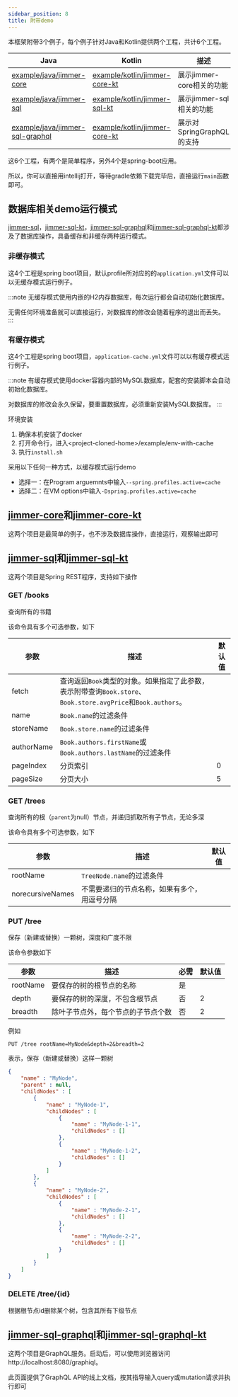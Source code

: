 ```yaml
---
sidebar_position: 8
title: 附带demo
---
```


本框架附带3个例子，每个例子针对Java和Kotlin提供两个工程，共计6个工程。

|Java|Kotlin|描述|
|----|------|---|
|[example/java/jimmer-core](https://github.com/babyfish-ct/jimmer/tree/main/example/java/jimmer-core)|[example/kotlin/jimmer-core-kt](https://github.com/babyfish-ct/jimmer/tree/main/example/kotlin/jimmer-core-kt)|展示jimmer-core相关的功能|
|[example/java/jimmer-sql](https://github.com/babyfish-ct/jimmer/tree/main/example/java/jimmer-sql)|[example/kotlin/jimmer-sql-kt](https://github.com/babyfish-ct/jimmer/tree/main/example/kotlin/jimmer-sql-kt)|展示jimmer-sql相关的功能|
|[example/java/jimmer-sql-graphql](https://github.com/babyfish-ct/jimmer/tree/main/example/java/jimmer-sql-graphql)|[example/kotlin/jimmer-core-kt](https://github.com/babyfish-ct/jimmer/tree/main/example/kotlin/jimmer-sql-graphql-kt)|展示对SpringGraphQL的支持|

这6个工程，有两个是简单程序，另外4个是spring-boot应用。

所以，你可以直接用intellij打开，等待gradle依赖下载完毕后，直接运行`main`函数即可。

## 数据库相关demo运行模式

[jimmer-sql](https://github.com/babyfish-ct/jimmer/tree/main/example/java/jimmer-sql)，[jimmer-sql-kt](https://github.com/babyfish-ct/jimmer/tree/main/example/kotlin/jimmer-sql-kt)，[jimmer-sql-graphql](https://github.com/babyfish-ct/jimmer/tree/main/example/java/jimmer-sql-graphql)和[jimmer-sql-graphql-kt](https://github.com/babyfish-ct/jimmer/tree/main/example/java/jimmer-sql-graphql-kt)都涉及了数据库操作，具备缓存和非缓存两种运行模式。

### 非缓存模式

这4个工程是spring boot项目，默认profile所对应的的`application.yml`文件可以以无缓存模式运行例子。

:::note
无缓存模式使用内嵌的H2内存数据库，每次运行都会自动初始化数据库。

无需任何环境准备就可以直接运行，对数据库的修改会随着程序的退出而丢失。
:::

### 有缓存模式

这4个工程是spring boot项目，`application-cache.yml`文件可以以有缓存模式运行例子。

:::note
有缓存模式使用docker容器内部的MySQL数据库，配套的安装脚本会自动初始化数据库。

对数据库的修改会永久保留，要重置数据库，必须重新安装MySQL数据库。
:::

环境安装

1. 确保本机安装了docker
2. 打开命令行，进入&lt;project-cloned-home&gt;/example/env-with-cache
3. 执行`install.sh`

采用以下任何一种方式，以缓存模式运行demo
- 选择一：在Program arguemnts中输入`--spring.profiles.active=cache`
- 选择二：在VM options中输入`-Dspring.profiles.active=cache`

## [jimmer-core](https://github.com/babyfish-ct/jimmer/tree/main/example/java/jimmer-core)和[jimmer-core-kt](https://github.com/babyfish-ct/jimmer/tree/main/example/kotlin/jimmer-core-kt)

这两个项目是最简单的例子，也不涉及数据库操作，直接运行，观察输出即可

## [jimmer-sql](https://github.com/babyfish-ct/jimmer/tree/main/example/java/jimmer-sql)和[jimmer-sql-kt](https://github.com/babyfish-ct/jimmer/tree/main/example/kotlin/jimmer-sql-kt)

这两个项目是Spring REST程序，支持如下操作

### GET /books

查询所有的书籍

该命令具有多个可选参数，如下

|参数|描述|默认值|
|---|----|-----|
|fetch|查询返回`Book`类型的对象。如果指定了此参数，表示附带查询`Book.store`、`Book.store.avgPrice`和`Book.authors`。||
|name|`Book.name`的过滤条件||
|storeName|`Book.store.name`的过滤条件||
|authorName|`Book.authors.firstName`或`Book.authors.lastName`的过滤条件||
|pageIndex|分页索引|0|
|pageSize|分页大小|5|

### GET /trees

查询所有的根（`parent`为null）节点，并递归抓取所有子节点，无论多深

该命令具有多个可选参数，如下

|参数|描述|默认值|
|---|----|-----|
|rootName|`TreeNode.name`的过滤条件||
|norecursiveNames|不需要递归的节点名称，如果有多个，用逗号分隔||

### PUT /tree

保存（新建或替换）一颗树，深度和广度不限

该命令参数如下

|参数|描述|必需|默认值|
|---|----|---|-----|
|rootName|要保存的树的根节点的名称|是||
|depth|要保存的树的深度，不包含根节点|否|2|
|breadth|除叶子节点外，每个节点的子节点个数|否|2|

例如
```
PUT /tree rootName=MyNode&depth=2&breadth=2
```
表示，保存（新建或替换）这样一颗树
```json
{
    "name" : "MyNode",
    "parent" : null,
    "childNodes" : [
        {
            "name" : "MyNode-1",
            "childNodes" : [
                {
                    "name" : "MyNode-1-1",
                    "childNodes" : []
                }, 
                {
                    "name" : "MyNode-1-2",
                    "childNodes" : []
                }
            ]
        }, 
        {
            "name" : "MyNode-2",
            "childNodes" : [
                {
                    "name" : "MyNode-2-1",
                    "childNodes" : []
                }, 
                {
                    "name" : "MyNode-2-2",
                    "childNodes" : []
                }
            ]
        }
    ]
}
```

### DELETE /tree/{id}

根据根节点id删除某个树，包含其所有下级节点

## [jimmer-sql-graphql](https://github.com/babyfish-ct/jimmer/tree/main/example/java/jimmer-sql)和[jimmer-sql-graphql-kt](https://github.com/babyfish-ct/jimmer/tree/main/example/kotlin/jimmer-sql-kt)

这两个项目是GraphQL服务。启动后，可以使用浏览器访问http://localhost:8080/graphiql。

此页面提供了GraphQL API的线上文档，按其指导输入query或mutation请求并执行即可

